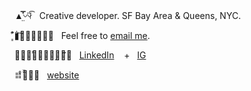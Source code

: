 

▲̤̿̽〰︎⃒⃛͡ &nbsp;  Creative developer. SF Bay Area & Queens, NYC.

▮͇͋͒𐄘⃓̱̥̟̟͋᷍ &nbsp;  Feel free to [email me](mailto:jayran@cca.edu). 

✹̶͉̑͗𖠢⃓̝̩̣̻̎𐄛᷉ &nbsp;  [LinkedIn](https://www.linkedin.com/in/jexica/) &nbsp;&nbsp; + &nbsp; [IG](https://www.instagram.com/xica.io/) 

𐄎𐄛̡̆̌ͦ✦ &nbsp; [website](https://jexica.design/) 

